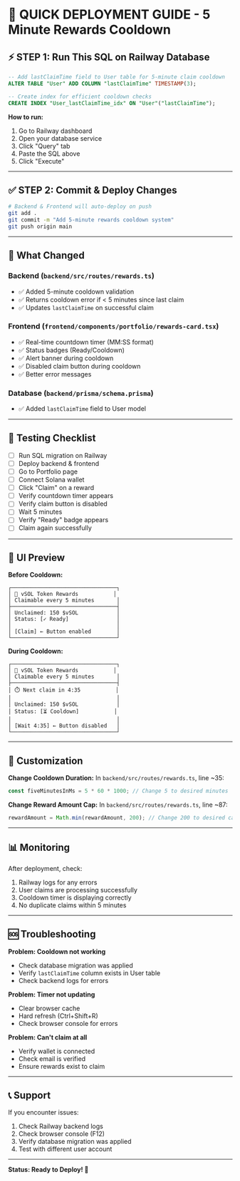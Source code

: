 # 🚀 QUICK DEPLOYMENT GUIDE - 5 Minute Rewards Cooldown

## ⚡ STEP 1: Run This SQL on Railway Database

```sql
-- Add lastClaimTime field to User table for 5-minute claim cooldown
ALTER TABLE "User" ADD COLUMN "lastClaimTime" TIMESTAMP(3);

-- Create index for efficient cooldown checks
CREATE INDEX "User_lastClaimTime_idx" ON "User"("lastClaimTime");
```

**How to run:**
1. Go to Railway dashboard
2. Open your database service
3. Click "Query" tab
4. Paste the SQL above
5. Click "Execute"

---

## ✅ STEP 2: Commit & Deploy Changes

```bash
# Backend & Frontend will auto-deploy on push
git add .
git commit -m "Add 5-minute rewards cooldown system"
git push origin main
```

---

## 🎯 What Changed

### Backend (`backend/src/routes/rewards.ts`)
- ✅ Added 5-minute cooldown validation
- ✅ Returns cooldown error if < 5 minutes since last claim
- ✅ Updates `lastClaimTime` on successful claim

### Frontend (`frontend/components/portfolio/rewards-card.tsx`)
- ✅ Real-time countdown timer (MM:SS format)
- ✅ Status badges (Ready/Cooldown)
- ✅ Alert banner during cooldown
- ✅ Disabled claim button during cooldown
- ✅ Better error messages

### Database (`backend/prisma/schema.prisma`)
- ✅ Added `lastClaimTime` field to User model

---

## 🧪 Testing Checklist

- [ ] Run SQL migration on Railway
- [ ] Deploy backend & frontend
- [ ] Go to Portfolio page
- [ ] Connect Solana wallet
- [ ] Click "Claim" on a reward
- [ ] Verify countdown timer appears
- [ ] Verify claim button is disabled
- [ ] Wait 5 minutes
- [ ] Verify "Ready" badge appears
- [ ] Claim again successfully

---

## 🎨 UI Preview

**Before Cooldown:**
```
┌─────────────────────────────────┐
│ 🎁 vSOL Token Rewards           │
│ Claimable every 5 minutes       │
├─────────────────────────────────┤
│ Unclaimed: 150 $vSOL            │
│ Status: [✓ Ready]               │
│                                 │
│ [Claim] ← Button enabled        │
└─────────────────────────────────┘
```

**During Cooldown:**
```
┌─────────────────────────────────┐
│ 🎁 vSOL Token Rewards           │
│ Claimable every 5 minutes       │
├─────────────────────────────────┤
│ ⏱️ Next claim in 4:35           │
│                                 │
│ Unclaimed: 150 $vSOL            │
│ Status: [⏳ Cooldown]           │
│                                 │
│ [Wait 4:35] ← Button disabled   │
└─────────────────────────────────┘
```

---

## 🔧 Customization

**Change Cooldown Duration:**
In `backend/src/routes/rewards.ts`, line ~35:
```typescript
const fiveMinutesInMs = 5 * 60 * 1000; // Change 5 to desired minutes
```

**Change Reward Amount Cap:**
In `backend/src/routes/rewards.ts`, line ~87:
```typescript
rewardAmount = Math.min(rewardAmount, 200); // Change 200 to desired cap
```

---

## 📊 Monitoring

After deployment, check:
1. Railway logs for any errors
2. User claims are processing successfully
3. Cooldown timer is displaying correctly
4. No duplicate claims within 5 minutes

---

## 🆘 Troubleshooting

**Problem: Cooldown not working**
- Check database migration was applied
- Verify `lastClaimTime` column exists in User table
- Check backend logs for errors

**Problem: Timer not updating**
- Clear browser cache
- Hard refresh (Ctrl+Shift+R)
- Check browser console for errors

**Problem: Can't claim at all**
- Verify wallet is connected
- Check email is verified
- Ensure rewards exist to claim

---

## 📞 Support

If you encounter issues:
1. Check Railway backend logs
2. Check browser console (F12)
3. Verify database migration was applied
4. Test with different user account

---

**Status: Ready to Deploy! 🚀**
